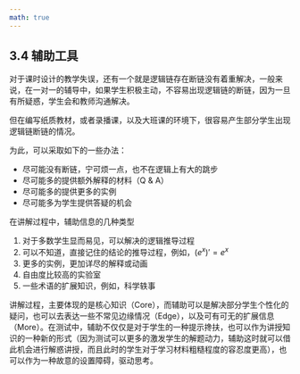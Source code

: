 ```yaml
---
math: true
---
```


## 3.4 辅助工具

对于课时设计的教学失误，还有一个就是逻辑链存在断链没有着重解决，一般来说，在一对一的辅导中，如果学生积极主动，不容易出现逻辑链的断链，因为一旦有所疑惑，学生会和教师沟通解决。

但在编写纸质教材，或者录播课，以及大班课的环境下，很容易产生部分学生出现逻辑链断链的情况。

为此，可以采取如下的一些办法：

- 尽可能没有断链，宁可烦一点，也不在逻辑上有大的跳步
- 尽可能多的提供额外解释的材料（Q & A）
- 尽可能多的提供更多的实例
- 尽可能多为学生提供答疑的机会

在讲解过程中，辅助信息的几种类型

1. 对于多数学生显而易见，可以解决的逻辑推导过程
1. 可以不知道，直接记住的结论的推导过程，例如，$(e^x)' = e^x$
1. 更多的实例，更加详尽的解释或动画
1. 自由度比较高的实验室
1. 一些术语的扩展知识，例如，科学轶事

讲解过程，主要体现的是核心知识（Core），而辅助可以是解决部分学生个性化的疑问，也可以去表达一些不常见边缘情况（Edge），以及可有可无的扩展信息（More）。在测试中，辅助不仅仅是对于学生的一种提示搀扶，也可以作为讲授知识的一种新的形式（因为测试可以更多的激发学生的解题动力，辅助这时就可以借此机会进行解惑讲授，而且此时的学生对于学习材料粗糙程度的容忍度更高），也可以作为一种故意的设置障碍，驱动思考。